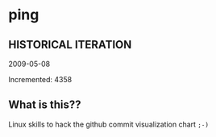 # ping

## HISTORICAL ITERATION
2009-05-08

Incremented: 4358

## What is this?? 
Linux skills to hack the github commit visualization chart `;-)`
